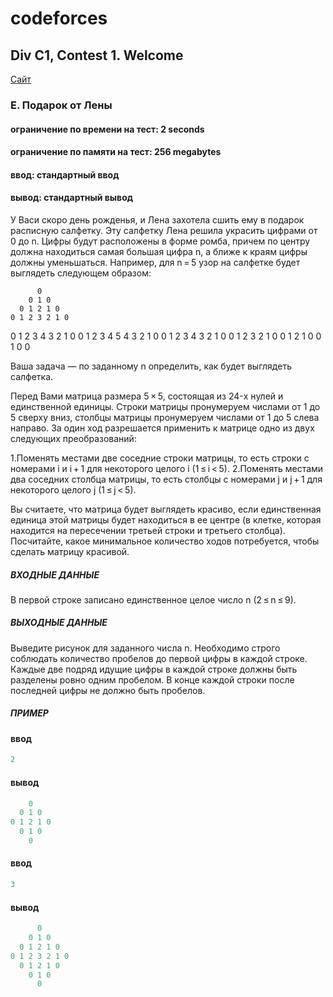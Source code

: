 ﻿# codeforces
## Div C1, Contest 1. Welcome ##

<p>
    <a href="https://codeforces.com/group/GlNprAEUfR/contest/256059/problem/E">Сайт</a>
</p>

### E. Подарок от Лены ###
#### ограничение по времени на тест: 2 seconds ####
#### ограничение по памяти на тест: 256 megabytes ####
#### ввод: стандартный ввод ####
#### вывод: стандартный вывод ####

У Васи скоро день рожденья, и Лена захотела сшить ему в подарок расписную салфетку. 
Эту салфетку Лена решила украсить цифрами от 0 до n. 
Цифры будут расположены в форме ромба, причем по центру должна находиться самая большая цифра n, 
а ближе к краям цифры должны уменьшаться. 
Например, для n = 5 узор на салфетке будет выглядеть следующем образом:


          0
        0 1 0
      0 1 2 1 0
    0 1 2 3 2 1 0
  0 1 2 3 4 3 2 1 0
0 1 2 3 4 5 4 3 2 1 0
  0 1 2 3 4 3 2 1 0
    0 1 2 3 2 1 0
      0 1 2 1 0
        0 1 0
          0

Ваша задача — по заданному n определить, как будет выглядеть салфетка.



Перед Вами матрица размера 5 × 5, состоящая из 24-x нулей и единственной единицы. 
Строки матрицы пронумеруем числами от 1 до 5 сверху вниз, 
столбцы матрицы пронумеруем числами от 1 до 5 слева направо. 
За один ход разрешается применить к матрице одно из двух следующих преобразований:

1.Поменять местами две соседние строки матрицы, то есть строки с номерами i и i + 1 для некоторого целого i (1 ≤ i < 5).
2.Поменять местами два соседних столбца матрицы, то есть столбцы с номерами j и j + 1 для некоторого целого j (1 ≤ j < 5).

Вы считаете, что матрица будет выглядеть красиво, если единственная единица этой матрицы будет находиться в ее центре 
(в клетке, которая находится на пересечении третьей строки и третьего столбца). 
Посчитайте, какое минимальное количество ходов потребуется, чтобы сделать матрицу красивой.

##### ВХОДНЫЕ ДАННЫЕ #####
В первой строке записано единственное целое число n (2 ≤ n ≤ 9).

##### ВЫХОДНЫЕ ДАННЫЕ #####
Выведите рисунок для заданного числа n. 
Необходимо строго соблюдать количество пробелов до первой цифры в каждой строке. 
Каждые две подряд идущие цифры в каждой строке должны быть разделены ровно одним пробелом. 
В конце каждой строки после последней цифры не должно быть пробелов.


##### ПРИМЕР #####
#### ввод ####
```c++
2
```
#### вывод ####
```c++
    0
  0 1 0
0 1 2 1 0
  0 1 0
    0
```

#### ввод ####
```c++
3
```
#### вывод ####
```c++
      0
    0 1 0
  0 1 2 1 0
0 1 2 3 2 1 0
  0 1 2 1 0
    0 1 0
      0
```
